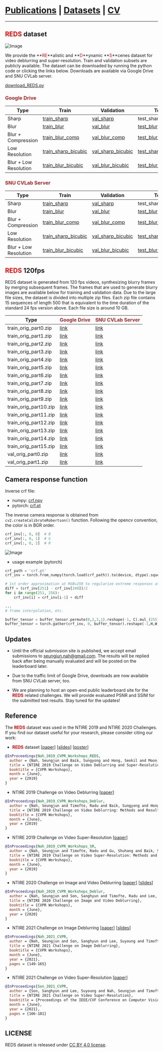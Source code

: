 # [Publications](../publications) | [Datasets](datasets) | [CV](../cv.pdf)
___

## <font color="red">REDS</font> dataset

<!-- ![Image](figs/REDS_dataset_v3.jpg) -->
![Image](figs/REDS_dataset_v3.svg)

We provide the **<font color="red">RE</font>**alistic and **<font color="red">D</font>**ynamic **<font color="red">S</font>**cenes dataset for video deblurring and super-resolution. Train and validation subsets are publicly available.
The dataset can be downloaded by running the python code or clicking the links below.
Downloads are available via Google Drive and SNU CVLab server.

[download_REDS.py](https://gist.github.com/SeungjunNah/b10d369b92840cb8dd2118dd4f41d643)

### <font color="FireBrick">Google Drive</font>

Type | Train | Validation | Test
-- | -- | -- | --
Sharp | [train_sharp](https://drive.google.com/open?id=1YLksKtMhd2mWyVSkvhDaDLWSc1qYNCz-) | [val_sharp](https://drive.google.com/open?id=1MGeObVQ1-Z29f-myDP7-8c3u0_xECKXq) | test_sharp
Blur | [train_blur](https://drive.google.com/open?id=1Be2cgzuuXibcqAuJekDgvHq4MLYkCgR8) | [val_blur](https://drive.google.com/open?id=1N8z2yD0GDWmh6U4d4EADERtcUgDzGrHx) | [test_blur](https://drive.google.com/file/d/1dr0--ZBKqr4P1M8lek6JKD1Vd6bhhrZT/view?usp=sharing)
Blur + Compression | [train_blur_comp](https://drive.google.com/open?id=1hi6348BB9QQFqVx2PY7pKn32HQM89CJ1) | [val_blur_comp](https://drive.google.com/open?id=13d1uzqLdbsQzeZkWgdF5QVHqDSjfE4zZ) | [test_blur_comp](https://drive.google.com/file/d/1OctyKR3ER_YWrZxKxQsZzLis3BvLSOFO/view?usp=sharing)
Low Resolution | [train_sharp_bicubic](https://drive.google.com/open?id=1a4PrjqT-hShvY9IyJm3sPF0ZaXyrCozR) | [val_sharp_bicubic](https://drive.google.com/open?id=1sChhtzN9Css10gX7Xsmc2JaC-2Pzco6a) | [test_sharp_bicubic](https://drive.google.com/file/d/1y0Jle6xB41TdRK_QMJ_E8W_iBMxwq_Rh/view?usp=sharing)
Blur + Low Resolution | [train_blur_bicubic](https://drive.google.com/open?id=10u8gthv2Q95RMCb1LeCN8N4ozB8TVjMt) | [val_blur_bicubic](https://drive.google.com/open?id=1i3NAb7EmF4fCYadGaHK54-Zgx9lIC2Gp) | [test_blur_bicubic](https://drive.google.com/file/d/14YszfzUAeAfwP0ZA2FRzAiVxxZLg7-tY/view?usp=sharing)

### <font color="FireBrick">SNU CVLab Server</font>

Type | Train | Validation | Test
-- | -- | -- | --
Sharp | [train_sharp](http://data.cv.snu.ac.kr:8008/webdav/dataset/REDS/train_sharp.zip) | [val_sharp](http://data.cv.snu.ac.kr:8008/webdav/dataset/REDS/val_sharp.zip) | test_sharp
Blur | [train_blur](http://data.cv.snu.ac.kr:8008/webdav/dataset/REDS/train_blur.zip) | [val_blur](http://data.cv.snu.ac.kr:8008/webdav/dataset/REDS/val_blur.zip) | [test_blur](http://data.cv.snu.ac.kr:8008/webdav/dataset/REDS/test_blur.zip)
Blur + Compression | [train_blur_comp](http://data.cv.snu.ac.kr:8008/webdav/dataset/REDS/train_blur_comp.zip) | [val_blur_comp](http://data.cv.snu.ac.kr:8008/webdav/dataset/REDS/val_blur_comp.zip) | [test_blur_comp](http://data.cv.snu.ac.kr:8008/webdav/dataset/REDS/test_blur_comp.zip)
Low Resolution | [train_sharp_bicubic](http://data.cv.snu.ac.kr:8008/webdav/dataset/REDS/train_sharp_bicubic.zip) | [val_sharp_bicubic](http://data.cv.snu.ac.kr:8008/webdav/dataset/REDS/val_sharp_bicubic.zip) | [test_sharp_bicubic](http://data.cv.snu.ac.kr:8008/webdav/dataset/REDS/test_sharp_bicubic.zip)
Blur + Low Resolution | [train_blur_bicubic](http://data.cv.snu.ac.kr:8008/webdav/dataset/REDS/train_blur_bicubic.zip) | [val_blur_bicubic](http://data.cv.snu.ac.kr:8008/webdav/dataset/REDS/val_blur_bicubic.zip) | [test_blur_bicubic](http://data.cv.snu.ac.kr:8008/webdav/dataset/REDS/test_blur_bicubic.zip)

## <font color="red">REDS</font> 120fps

REDS dataset is generated from 120 fps videos, synthesizing blurry frames by merging subsequent frames. The frames that are used to generate blurry images are available below for training and validation data. Due to the large file sizes, the dataset is divided into multiple zip files. Each zip file contains 15 sequences of length 500 that is equivalent to the time duration of the standard 24 fps version above. Each file size is around 10 GB.

Type | <font color="FireBrick">Google Drive</font> | <font color="FireBrick">SNU CVLab Server</font>
-- | -- | --
train_orig_part0.zip | [link](https://drive.google.com/file/d/1SbbGH3V5PbqfezDaWMMK4eeDCFUD54HS/view?usp=sharing) | [link](http://data.cv.snu.ac.kr:8008/webdav/dataset/REDS/orig/train_orig_part0.zip)
train_orig_part1.zip | [link](https://drive.google.com/file/d/14syvaC0IMB4NtPFvdop5dzqxllUKXTKS/view?usp=sharing) | [link](http://data.cv.snu.ac.kr:8008/webdav/dataset/REDS/orig/train_orig_part1.zip)
train_orig_part2.zip | [link](https://drive.google.com/file/d/11fluEfEBopcX-cGn5SFgwf_h8JfQGt7A/view?usp=sharing) | [link](http://data.cv.snu.ac.kr:8008/webdav/dataset/REDS/orig/train_orig_part2.zip)
train_orig_part3.zip | [link](https://drive.google.com/file/d/1R7QgDyPWU0dikl1st5XjDb308w-96baT/view?usp=sharing) | [link](http://data.cv.snu.ac.kr:8008/webdav/dataset/REDS/orig/train_orig_part3.zip)
train_orig_part4.zip | [link](https://drive.google.com/file/d/1coHJKOUxBkHQIAOmQcTNRrrp27WV0B9r/view?usp=sharing) | [link](http://data.cv.snu.ac.kr:8008/webdav/dataset/REDS/orig/train_orig_part4.zip)
train_orig_part5.zip | [link](https://drive.google.com/file/d/1vUpP0UYaqCQAiAYYS2z5_YEwZg6yXt6Y/view?usp=sharing) | [link](http://data.cv.snu.ac.kr:8008/webdav/dataset/REDS/orig/train_orig_part5.zip)
train_orig_part6.zip | [link](https://drive.google.com/file/d/1SIhKxGoTEo6NsmH9qR-XEqzppACdndKU/view?usp=sharing) | [link](http://data.cv.snu.ac.kr:8008/webdav/dataset/REDS/orig/train_orig_part6.zip)
train_orig_part7.zip | [link](https://drive.google.com/file/d/1ihKZf11vepVfJ4Apn_NOda1Ok5o6O0C0/view?usp=sharing) | [link](http://data.cv.snu.ac.kr:8008/webdav/dataset/REDS/orig/train_orig_part7.zip)
train_orig_part8.zip | [link](https://drive.google.com/file/d/1A0DT8xI0UerY4yFcyVnBJDtLm3u3NarG/view?usp=sharing) | [link](http://data.cv.snu.ac.kr:8008/webdav/dataset/REDS/orig/train_orig_part8.zip)
train_orig_part9.zip | [link](https://drive.google.com/file/d/1GjExuzbU7TEIpdP2aKqAKCCk2VlhdTPM/view?usp=sharing) | [link](http://data.cv.snu.ac.kr:8008/webdav/dataset/REDS/orig/train_orig_part9.zip)
train_orig_part10.zip | [link](https://drive.google.com/file/d/11vmraP75tis-8n8s53pvO5NtwDAKtfKl/view?usp=sharing) | [link](http://data.cv.snu.ac.kr:8008/webdav/dataset/REDS/orig/train_orig_part10.zip)
train_orig_part11.zip | [link](https://drive.google.com/file/d/1fvA9FBKXHrm5FL2IRofsVAITe5D4Fi_A/view?usp=sharing) | [link](http://data.cv.snu.ac.kr:8008/webdav/dataset/REDS/orig/train_orig_part11.zip)
train_orig_part12.zip | [link](https://drive.google.com/file/d/1MOkuFqbkj35H-fkP0PS3igAuE_LrAvTv/view?usp=sharing) | [link](http://data.cv.snu.ac.kr:8008/webdav/dataset/REDS/orig/train_orig_part12.zip)
train_orig_part13.zip | [link](https://drive.google.com/file/d/1Rnt0kmCnrnQtd-QYY1lPWpJz13jCLSXJ/view?usp=sharing) | [link](http://data.cv.snu.ac.kr:8008/webdav/dataset/REDS/orig/train_orig_part13.zip)
train_orig_part14.zip | [link](https://drive.google.com/file/d/1joFdd81DJujDfUMRdfCCAJMAK6rfFMIK/view?usp=sharing) | [link](http://data.cv.snu.ac.kr:8008/webdav/dataset/REDS/orig/train_orig_part14.zip)
train_orig_part15.zip | [link](https://drive.google.com/file/d/1izQaGBPZpBj5Pmr0a8whPX-RbAIOZi8x/view?usp=sharing) | [link](http://data.cv.snu.ac.kr:8008/webdav/dataset/REDS/orig/train_orig_part15.zip)
val_orig_part0.zip | [link](https://drive.google.com/file/d/1XqpCRaahvF1-mQMAeXfUxBNqqLFAGH59/view?usp=sharing) | [link](http://data.cv.snu.ac.kr:8008/webdav/dataset/REDS/orig/val_orig_part0.zip)
val_orig_part1.zip | [link](https://drive.google.com/file/d/1LJUDs7B63b7r4wek-C2d29gG1hfTOCYB/view?usp=sharing) | [link](http://data.cv.snu.ac.kr:8008/webdav/dataset/REDS/orig/val_orig_part1.zip)

## Camera response function

Inverse crf file:
* numpy: [crf.npy](reds/crf.npy)
* pytorch: [crf.pt](reds/crf.pt)

The inverse camera response is obtained from `cv2.createCalibrateRobertson()` function. Following the opencv convention, the color is in BGR order.
```python
crf_inv[:, 0, 0]  # B
crf_inv[:, 0, 1]  # G
crf_inv[:, 0, 2]  # R
```
![Image](reds/GoPro6_inverse_CRF.svg)

* usage example (pytorch)  

```python
crf_path = 'crf.pt'
crf_inv = torch.from_numpy(torch.load(crf_path)).to(device, dtype).squeeze_()  # 256 x 3

# 1st order approximation at RGB=250 to regularize extreme responses at RGB>250
diff = (crf_inv[251] - crf_inv[249])/2
for i in range(251, 256):
    crf_inv[i] = crf_inv[i-1] + diff

...
# frame interpolation, etc.

buffer_tensor = buffer_tensor.permute(0,2,3,1).reshape(-1, C).mul_(255).add_(0.5).clamp_(0, 255).long() # bad naming to save GPU memory
buffer_tensor = torch.gather(crf_inv, 0, buffer_tensor).reshape(-1,H,W,C).permute(0,3,1,2)
```

## Updates

* Until the official submission site is published, we accept email submissions to seungjun.nah@gmail.com. The results will be replied back after being manually evaluated and will be posted on the leaderboard later.

* Due to the traffic limit of Google Drive, downloads are now available from SNU CVLab server, too.

* We are planning to host an open-end public leaderboard site for the **<font color="red">REDS</font>** related challenges.
We will provide evaluated PSNR and SSIM for the submitted test results.
Stay tuned for the updates!

## Reference

The **<font color="red">REDS</font>** dataset was used in the NTIRE 2019 and NTIRE 2020 Challenges. If you find our dataset useful for your research, please consider citing our work:

* **<font color="red">REDS</font>** dataset [[paper](http://openaccess.thecvf.com/content_CVPRW_2019/papers/NTIRE/Nah_NTIRE_2019_Challenge_on_Video_Deblurring_and_Super-Resolution_Dataset_and_CVPRW_2019_paper.pdf)] [[slides](https://drive.google.com/file/d/13F6UEyBDFGTiFDyxqLzrPiq4Y2-8BKQE/view?usp=sharing)] [[poster](https://drive.google.com/file/d/1rRd-6QoPqxJQCVIvxSXiaaxRIL4qGMsd/view?usp=sharing)]

```bibtex
@InProceedings{Nah_2019_CVPR_Workshops_REDS,
  author = {Nah, Seungjun and Baik, Sungyong and Hong, Seokil and Moon, Gyeongsik and Son, Sanghyun and Timofte, Radu and Lee, Kyoung Mu},
  title = {NTIRE 2019 Challenge on Video Deblurring and Super-Resolution: Dataset and Study},
  booktitle = {CVPR Workshops},
  month = {June},
  year = {2019}
}
```

* NTIRE 2019 Challenge on Video Deblurring [[paper](http://openaccess.thecvf.com/content_CVPRW_2019/papers/NTIRE/Nah_NTIRE_2019_Challenge_on_Video_Deblurring_Methods_and_Results_CVPRW_2019_paper.pdf)]

```bibtex
@InProceedings{Nah_2019_CVPR_Workshops_Deblur,
  author = {Nah, Seungjun and Timofte, Radu and Baik, Sungyong and Hong, Seokil and Moon, Gyeongsik and Son, Sanghyun and Lee, Kyoung Mu},
  title = {NTIRE 2019 Challenge on Video Deblurring: Methods and Results},
  booktitle = {CVPR Workshops},
  month = {June},
  year = {2019}
}
```

* NTIRE 2019 Challenge on Video Super-Resolution [[paper](http://openaccess.thecvf.com/content_CVPRW_2019/papers/NTIRE/Nah_NTIRE_2019_Challenge_on_Video_Super-Resolution_Methods_and_Results_CVPRW_2019_paper.pdf)]

```bibtex
@InProceedings{Nah_2019_CVPR_Workshops_SR,
  author = {Nah, Seungjun and Timofte, Radu and Gu, Shuhang and Baik, Sungyong and Hong, Seokil and Moon, Gyeongsik and Son, Sanghyun and Lee, Kyoung Mu},
  title = {NTIRE 2019 Challenge on Video Super-Resolution: Methods and Results},
  booktitle = {CVPR Workshops},
  month = {June},
  year = {2019}
}
```

* NTIRE 2020 Challenge on Image and Video Deblurring [[paper](http://openaccess.thecvf.com/content_CVPRW_2020/papers/w31/Nah_NTIRE_2020_Challenge_on_Image_and_Video_Deblurring_CVPRW_2020_paper.pdf)] [[slides](https://drive.google.com/file/d/1Ll3D1acvujQFXGoX-P2dRKJPcle3rH_B/view?usp=sharing)]

```bibtex
@InProceedings{Nah_2020_CVPR_Workshops_Deblur,
  author = {Nah, Seungjun and Son, Sanghyun and Timofte, Radu and Lee, Kyoung Mu},
  title = {NTIRE 2020 Challenge on Image and Video Deblurring},
  booktitle = {CVPR Workshops},
  month = {June},
  year = {2020}
}
```

* NTIRE 2021 Challenge on Image Deblurring [[paper](https://openaccess.thecvf.com/content/CVPR2021W/NTIRE/papers/Nah_NTIRE_2021_Challenge_on_Image_Deblurring_CVPRW_2021_paper.pdf)] [[slides](https://drive.google.com/file/d/1wUXa6NqVuiavWnL29u4lmQPEwR_NghjV/view?usp=sharing)]
```bibtex
@InProceedings{Nah_2021_CVPR,
  author = {Nah, Seungjun and Son, Sanghyun and Lee, Suyoung and Timofte, Radu and Lee, Kyoung Mu},
  title = {NTIRE 2021 Challenge on Image Deblurring},
  booktitle = {CVPR Workshops},
  month = {June},
  year = {2021},
  pages = {149-165}
}
```

* NTIRE 2021 Challenge on Video Super-Resolution [[paper](https://openaccess.thecvf.com/content/CVPR2021W/NTIRE/papers/Son_NTIRE_2021_Challenge_on_Video_Super-Resolution_CVPRW_2021_paper.pdf)]
```bibtex
@InProceedings{Son_2021_CVPR,
  author = {Son, Sanghyun and Lee, Suyoung and Nah, Seungjun and Timofte, Radu and Lee, Kyoung Mu},
  title = {NTIRE 2021 Challenge on Video Super-Resolution},
  booktitle = {Proceedings of the IEEE/CVF Conference on Computer Vision and Pattern Recognition (CVPR) Workshops},
  month = {June},
  year = {2021},
  pages = {166-181}
}
```

## LICENSE

REDS dataset is released under [CC BY 4.0 license](https://creativecommons.org/licenses/by/4.0/).
